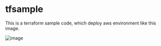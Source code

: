 # tfsample
This is a terraform sample code, which deploy aws environment like this image.

![image](https://github.com/j-un/tfsample/raw/master/tfsample1.png)
